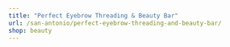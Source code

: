 ```yaml
---
title: "Perfect Eyebrow Threading & Beauty Bar"
url: /san-antonio/perfect-eyebrow-threading-and-beauty-bar/
shop: beauty
---
```

